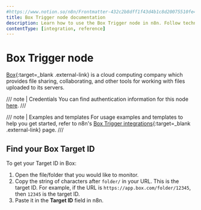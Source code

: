 ```yaml
---
#https://www.notion.so/n8n/Frontmatter-432c2b8dff1f43d4b1c8d20075510fe4
title: Box Trigger node documentation
description: Learn how to use the Box Trigger node in n8n. Follow technical documentation to integrate Box Trigger node into your workflows.
contentType: [integration, reference]
---
```


# Box Trigger node

[Box](https://www.box.com/){:target=_blank .external-link} is a cloud computing company which provides file sharing, collaborating, and other tools for working with files uploaded to its servers.

/// note | Credentials
You can find authentication information for this node [here](/integrations/builtin/credentials/box/).
///

///  note  | Examples and templates
For usage examples and templates to help you get started, refer to n8n's [Box Trigger integrations](https://n8n.io/integrations/box-trigger/){:target=_blank .external-link} page.
///

## Find your Box Target ID

To get your Target ID in Box:

1. Open the file/folder that you would like to monitor.
2. Copy the string of characters after `folder/` in your URL. This is the target ID. For example, if the URL is `https://app.box.com/folder/12345`, then `12345` is the target ID.
3. Paste it in the **Target ID** field in n8n.

